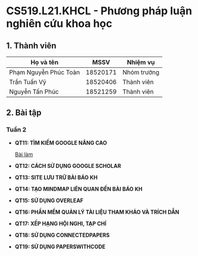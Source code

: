 # **CS519.L21.KHCL - Phương pháp luận nghiên cứu khoa học**
  
  
## 1. Thành viên

|       **Họ và tên**       |  **MSSV**  |  **Nhiệm vụ**   |
|---------------------------|------------|-----------------|
|   Phạm Nguyễn Phúc Toàn   |  18520171  |   Nhóm trưởng   |
|        Trần Tuấn Vỹ       |  18520406  |   Thành viên    |
|      Nguyễn Tấn Phúc      |  18521259  |   Thành viên    |

## 2. Bài tập

### **Tuần 2**

- **QT11: TÌM KIẾM GOOGLE NÂNG CAO**

  [Bài làm](Week2/QT11.md)

- **QT12: CÁCH SỬ DỤNG GOOGLE SCHOLAR**

- **QT13: SITE LƯU TRỮ BÀI BÁO KH**

- **QT14: TẠO MINDMAP LIÊN QUAN ĐẾN BÀI BÁO KH**

- **QT15: SỬ DỤNG OVERLEAF**

- **QT16: PHẦN MỀM QUẢN LÝ TÀI LIỆU THAM KHẢO VÀ TRÍCH DẪN**

- **QT17: XẾP HẠNG HỘI NGHI, TẠP CHÍ**

- **QT18: SỬ DỤNG CONNECTEDPAPERS**

- **QT19: SỬ DỤNG PAPERSWITHCODE**
